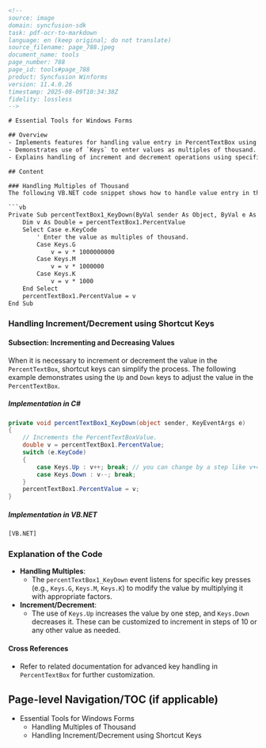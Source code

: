 ```html
<!-- 
source: image
domain: syncfusion-sdk
task: pdf-ocr-to-markdown
language: en (keep original; do not translate)
source_filename: page_788.jpeg
document_name: tools
page_number: 788
page_id: tools#page_788
product: Syncfusion Winforms
version: 11.4.0.26
timestamp: 2025-08-09T10:34:38Z
fidelity: lossless
-->

# Essential Tools for Windows Forms

## Overview
- Implements features for handling value entry in PercentTextBox using keyboard shortcuts.
- Demonstrates use of `Keys` to enter values as multiples of thousand.
- Explains handling of increment and decrement operations using specific key combinations (`Up` and `Down` keys).

## Content

### Handling Multiples of Thousand
The following VB.NET code snippet shows how to handle value entry in the `PercentTextBox` using specific key combinations to enter values as multiples of thousand.

```vb
Private Sub percentTextBox1_KeyDown(ByVal sender As Object, ByVal e As KeyEventArgs)
    Dim v As Double = percentTextBox1.PercentValue
    Select Case e.KeyCode
        ' Enter the value as multiples of thousand.
        Case Keys.G
            v = v * 1000000000
        Case Keys.M
            v = v * 1000000
        Case Keys.K
            v = v * 1000
    End Select
    percentTextBox1.PercentValue = v
End Sub
```

### Handling Increment/Decrement using Shortcut Keys
#### Subsection: Incrementing and Decreasing Values
When it is necessary to increment or decrement the value in the `PercentTextBox`, shortcut keys can simplify the process. The following example demonstrates using the `Up` and `Down` keys to adjust the value in the `PercentTextBox`.

##### Implementation in C#
```csharp
private void percentTextBox1_KeyDown(object sender, KeyEventArgs e)
{
    // Increments the PercentTextBoxValue.
    double v = percentTextBox1.PercentValue;
    switch (e.KeyCode)
    {
        case Keys.Up : v++; break; // you can change by a step like v+=10;
        case Keys.Down : v--; break;
    }
    percentTextBox1.PercentValue = v;
}
```

##### Implementation in VB.NET
```vb
[VB.NET]
```

### Explanation of the Code
- **Handling Multiples**:
  - The `percentTextBox1_KeyDown` event listens for specific key presses (e.g., `Keys.G`, `Keys.M`, `Keys.K`) to modify the value by multiplying it with appropriate factors.
- **Increment/Decrement**:
  - The use of `Keys.Up` increases the value by one step, and `Keys.Down` decreases it. These can be customized to increment in steps of 10 or any other value as needed.

#### Cross References
- Refer to related documentation for advanced key handling in `PercentTextBox` for further customization.

## Page-level Navigation/TOC (if applicable)
- Essential Tools for Windows Forms
  - Handling Multiples of Thousand
  - Handling Increment/Decrement using Shortcut Keys

<!-- tags: [syncfusion, winforms, percenttextbox, keyhandling, shortcuts, valueentry] keywords: [keys.g, keys.m, keys.k, percenttextbox, up, down, increment, decrement, value, multiples] -->
```
